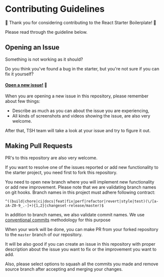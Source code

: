 # Contributing Guidelines

🎉 Thank you for considering contributing to the React Starter Boilerplate! 🎉

Please read through the guideline below.

## Opening an Issue
Something is not working as it should?

Do you think you've found a bug in the starter, but you're not sure if you can fix it yourself?

#### [Open a new issue!](https://github.com/TheSoftwareHouse/react-starter-boilerplate/issues/new) 🙂

When you are opening a new issue in this repository, please remember about few things:
- Describe as much as you can about the issue you are experiencing,
- All kinds of screenshots and videos showing the issue, are also very welcome.

After that, TSH team will take a look at your issue and try to figure it out.

## Making Pull Requests

PR's to this repository are also very welcome.

If you want to resolve one of the issues reported or add new functionality to the starter project, you need first to fork this repository.

You need to open new branch where you will implement new functionality or add new improvement.
Please note that we are validating branch names on git hooks. Branch names in this project must adhere following contract:

```
^((build|chore|ci|docs|feat|fix|perf|refactor|revert|style|test)(\/[a-zA-Z0-9_.-]+){1,2}|changeset-release/master)$
```

In addition to branch names, we also validate commit names. We use [conventional commits](https://www.conventionalcommits.org/) methodology for this purpose

When your work will be done, you can make PR from your forked repository to the `master` branch of our repository.

It will be also good if you can create an issue in this repository with proper description about the issue you want to fix or the improvement you want to add.

Also, please select options to squash all the commits you made and remove source branch after accepting and merging your changes.
